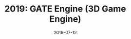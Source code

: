 ---
layout: inner
position: right
title: '2019: GATE Engine (3D Game Engine)'
date: 2019-07-12
categories: posts
tags: OpenGl C++ Lua Scripting 3D Engine Luabridge
team_size: 2
contribution_url: 'nAn'
contribution:
 - 3D models loading and rendering
 - Entity Component System (Gameobjects and components)
 - Scene hierarchy
 - Own file format 
 - Scene Serialization
 - Resource Manager 
 - Lua Scripting system
 - Script variables parsing, display and real time edit on component
 - Scripting hot realoading

featured_image: '/img/posts/fantasy_brawl.gif'
project_link: 'https://docdonkeys.github.io/GATE_Engine/'
button_icon: 'flask'
button_text: 'Visit Project'
lead_text: 'GATE is a 3D game engine we built with a colleague. The engine features all necesary systems for a 3D game engine and a Lua based scripting system. At the end of the semester this engine was chosen by the teacher as the game engine to develop The Witcher: Ties of Destiny, but we switched to another game engine that a friend had been improving over the holidays which had an almost Unity like resource manager. The scripting system was used and improved during the whole development of the 3D game The Witcher: Ties of Destiny.'
---